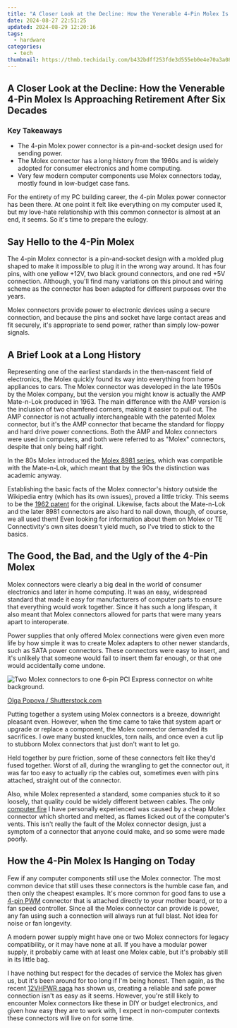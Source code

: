 ```yaml
---
title: "A Closer Look at the Decline: How the Venerable 4-Pin Molex Is Approaching Retirement After Six Decades"
date: 2024-08-27 22:51:25
updated: 2024-08-29 12:20:16
tags:
  - hardware
categories:
  - tech
thumbnail: https://thmb.techidaily.com/b432bdff253fde3d555eb0e4e70a3a08238022a0a92405de9a612b975012aa5f.jpg
---
```


## A Closer Look at the Decline: How the Venerable 4-Pin Molex Is Approaching Retirement After Six Decades

### Key Takeaways

* The 4-pin Molex power connector is a pin-and-socket design used for sending power.
* The Molex connector has a long history from the 1960s and is widely adopted for consumer electronics and home computing.
* Very few modern computer components use Molex connectors today, mostly found in low-budget case fans.

 For the entirety of my PC building career, the 4-pin Molex power connector has been there. At one point it felt like everything on my computer used it, but my love-hate relationship with this common connector is almost at an end, it seems. So it's time to prepare the eulogy.

##  Say Hello to the 4-Pin Molex

 The 4-pin Molex connector is a pin-and-socket design with a molded plug shaped to make it impossible to plug it in the wrong way around. It has four pins, with one yellow +12V, two black ground connectors, and one red +5V connection. Although, you'll find many variations on this pinout and wiring scheme as the connector has been adapted for different purposes over the years.

 Molex connectors provide power to electronic devices using a secure connection, and because the pins and socket have large contact areas and fit securely, it's appropriate to send power, rather than simply low-power signals.

##  A Brief Look at a Long History

 Representing one of the earliest standards in the then-nascent field of electronics, the Molex quickly found its way into everything from home appliances to cars. The Molex connector was developed in the late 1950s by the Molex company, but the version you might know is actually the AMP Mate-n-Lok produced in 1963\. The main difference with the AMP version is the inclusion of two chamfered corners, making it easier to pull out. The AMP connector is not actually interchangeable with the patented Molex connector, but it's the AMP connector that became the standard for floppy and hard drive power connections. Both the AMP and Molex connectors were used in computers, and both were referred to as "Molex" connectors, despite that only being half right.

 In the 80s Molex introduced the [Molex 8981 series](https://www.tti.com/content/ttiinc/en/manufacturers/molex/products/molex%5Fpower%5Fddpower.html), which was compatible with the Mate-n-Lok, which meant that by the 90s the distinction was academic anyway.

 Establishing the basic facts of the Molex connector's history outside the Wikipedia entry (which has its own issues), proved a little tricky. This seems to be the [1962 patent](https://patents.google.com/patent/US3178673A/en) for the original. Likewise, facts about the Mate-n-Lok and the later 8981 connectors are also hard to nail down, though, of course, we all used them! Even looking for information about them on Molex or TE Connectivity's own sites doesn't yield much, so I've tried to stick to the basics.

##  The Good, the Bad, and the Ugly of the 4-Pin Molex

 Molex connectors were clearly a big deal in the world of consumer electronics and later in home computing. It was an easy, widespread standard that made it easy for manufacturers of computer parts to ensure that everything would work together. Since it has such a long lifespan, it also meant that Molex connectors allowed for parts that were many years apart to interoperate.

 Power supplies that only offered Molex connections were given even more life by how simple it was to create Molex adapters to other newer standards, such as SATA power connectors. These connectors were easy to insert, and it's unlikely that someone would fail to insert them far enough, or that one would accidentally come undone.

![Two Molex connectors to one 6-pin PCI Express connector on white background.](https://static1.howtogeekimages.com/wordpress/wp-content/uploads/2024/05/shutterstock_244972945.jpg) 

[Olga Popova / Shutterstock.com](https://www.shutterstock.com/image-photo/two-molex-connectors-one-6pin-pci-244972945)

 Putting together a system using Molex connectors is a breeze, downright pleasant even. However, when the time came to take that system apart or upgrade or replace a component, the Molex connector demanded its sacrifices. I owe many busted knuckles, torn nails, and once even a cut lip to stubborn Molex connectors that just don't want to let go.

 Held together by pure friction, some of these connectors felt like they'd fused together. Worst of all, during the wrangling to get the connector out, it was far too easy to actually rip the cables out, sometimes even with pins attached, straight out of the connector.

 Also, while Molex represented a standard, some companies stuck to it so loosely, that quality could be widely different between cables. The only [computer fire](https://win-solutions.techidaily.com/solved-monster-hunter-rise-wont-start-fixed-solution-inside/) I have personally experienced was caused by a cheap Molex connector which shorted and melted, as flames licked out of the computer's vents. This isn't really the fault of the Molex connector design, just a symptom of a connector that anyone could make, and so some were made poorly.

##  How the 4-Pin Molex Is Hanging on Today

 Few if any computer components still use the Molex connector. The most common device that still uses these connectors is the humble case fan, and then only the cheapest examples. It's more common for good fans to use a [4-pin PWM](https://video-screen-grab.techidaily.com/updated-2024-approved-next-gen-webcams-top-5-featuring-premium-audio-capabilities/) connector that is attached directly to your mother board, or to a fan speed controller. Since all the Molex connector can provide is power, any fan using such a connection will always run at full blast. Not idea for noise or fan longevity.

 A modern power supply might have one or two Molex connectors for legacy compatibility, or it may have none at all. If you have a modular power supply, it probably came with at least one Molex cable, but it's probably still in its little bag.

 I have nothing but respect for the decades of service the Molex has given us, but it's been around for too long if I'm being honest. Then again, as the recent [12VHPWR saga](https://fake-location.techidaily.com/the-best-8-vpn-hardware-devices-reviewed-on-vivo-y200-drfone-by-drfone-virtual-android/) has shown us, creating a reliable and safe power connection isn't as easy as it seems. However, you're still likely to encounter Molex connectors like these in DIY or budget electronics, and given how easy they are to work with, I expect in non-computer contexts these connectors will live on for some time.

<ins class="adsbygoogle"
     style="display:block"
     data-ad-format="autorelaxed"
     data-ad-client="ca-pub-7571918770474297"
     data-ad-slot="1223367746"></ins>



<ins class="adsbygoogle"
     style="display:block"
     data-ad-client="ca-pub-7571918770474297"
     data-ad-slot="8358498916"
     data-ad-format="auto"
     data-full-width-responsive="true"></ins>
